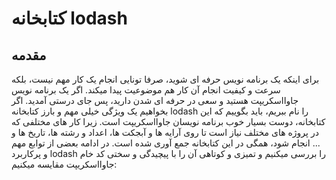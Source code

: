 # کتابخانه lodash
## مقدمه
برای اینکه یک برنامه نویس حرفه ای شوید، صرفا تونایی انجام یک کار مهم نیست، بلکه سرعت و کیفیت انجام آن کار هم موضوعیت پیدا میکند. اگر یک برنامه نویس جاوااسکریپت هستید و سعی در حرفه ای شدن دارید، پس جای درستی آمدید.
اگر بخواهیم یک ویژگی خیلی مهم و بارز کتابخانه lodash را نام ببریم، باید بگوییم که این کتابخانه، دوست بسیار خوب برنامه نویسان جاوااسکریپت است. زیرا کار های مختلفی که در پروژه های مختلف نیاز است تا روی آرایه ها و آبجکت ها، اعداد و رشته ها، تاریخ ها و ... انجام شود، همگی در این کتابخانه جمع آوری شده است. در ادامه بعضی از توابع مهم و پرکاربرد lodash را بررسی میکنیم و تمیزی و کوتاهی آن را با پیچیدگی و سختی کد خام جاوااسکریپت مقایسه میکنیم:
